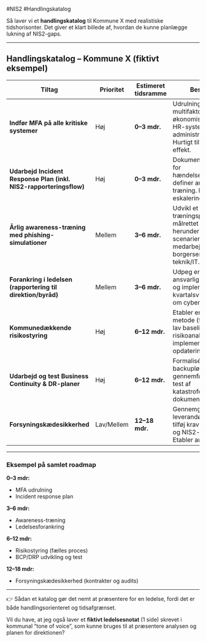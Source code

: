 #NIS2  #Handlingskatalog

Så laver vi et **handlingskatalog** til Kommune X med realistiske tidshorisonter. Det giver et klart billede af, hvordan de kunne planlægge lukning af NIS2-gaps.

---

## Handlingskatalog – Kommune X (fiktivt eksempel)

| Tiltag                                                             | Prioritet  | Estimeret tidsramme | Beskrivelse                                                                                                                  |
| ------------------------------------------------------------------ | ---------- | ------------------- | ---------------------------------------------------------------------------------------------------------------------------- |
| **Indfør MFA på alle kritiske systemer**                           | Høj        | **0–3 mdr.**        | Udrulning af multifaktor-login på økonomisystem, ESDH, HR-system og administrative portaler. Hurtigt tiltag med stor effekt. |
| **Udarbejd Incident Response Plan (inkl. NIS2-rapporteringsflow)** | Høj        | **0–3 mdr.**        | Dokumentér procedurer for hændelseshåndtering, definer ansvar og træning. Etabler 24/7 eskaleringsvej.                       |
| **Årlig awareness-træning med phishing-simulationer**              | Mellem     | **3–6 mdr.**        | Udvikl et træningsprogram målrettet NIS2, herunder konkrete scenarier for medarbejdere i borgerservice og teknik/IT.         |
| **Forankring i ledelsen (rapportering til direktion/byråd)**       | Mellem     | **3–6 mdr.**        | Udpeg en NIS2-ansvarlig i direktionen og implementér kvartalsvis rapportering om cybersikkerhed.                             |
| **Kommunedækkende risikostyring**                                  | Høj        | **6–12 mdr.**       | Etabler en ensartet metode (fx ISO 27005), lav baseline-risikoanalyse og implementér løbende opdateringer.                   |
| **Udarbejd og test Business Continuity & DR-planer**               | Høj        | **6–12 mdr.**       | Formalisér backupløsninger, gennemfør minimum én test af katastrofegenopretning, dokumentér læring.                          |
| **Forsyningskædesikkerhed**                                        | Lav/Mellem | **12–18 mdr.**      | Gennemgå og opdatér leverandørkontrakter, tilføj krav om sikkerhed og NIS2-overholdelse. Etabler audit-proces.               |

---

### Eksempel på samlet roadmap

**0–3 mdr:**

* MFA udrulning
* Incident response plan

**3–6 mdr:**

* Awareness-træning
* Ledelsesforankring

**6–12 mdr:**

* Risikostyring (fælles proces)
* BCP/DRP udvikling og test

**12–18 mdr:**

* Forsyningskædesikkerhed (kontrakter og audits)

---

👉 Sådan et katalog gør det nemt at præsentere for en ledelse, fordi det er både handlingsorienteret og tidsafgrænset.

Vil du have, at jeg også laver et **fiktivt ledelsesnotat** (1 side) skrevet i kommunal “tone of voice”, som kunne bruges til at præsentere analysen og planen for direktionen?
